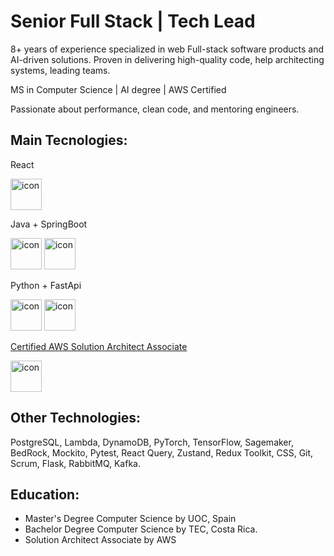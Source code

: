 # Senior Full Stack | Tech Lead

8+ years of experience specialized in web Full-stack software products and AI-driven solutions. Proven in delivering high-quality code, help architecting systems, leading teams.

MS in Computer Science | AI degree | AWS Certified

Passionate about performance, clean code, and mentoring engineers.

## Main Tecnologies:

React 

<img src="https://raw.githubusercontent.com/marwin1991/profile-technology-icons/refs/heads/main/icons/react.png" alt="icon" width="50" height="50"> 

Java + SpringBoot 

<img src="https://raw.githubusercontent.com/marwin1991/profile-technology-icons/refs/heads/main/icons/java.png" alt="icon" width="50" height="50"> <img src="https://raw.githubusercontent.com/marwin1991/profile-technology-icons/refs/heads/main/icons/spring_boot.png" alt="icon" width="50" height="50">

Python + FastApi 

<img src="https://raw.githubusercontent.com/marwin1991/profile-technology-icons/refs/heads/main/icons/python.png" alt="icon" width="50" height="50"> <img src="https://icon.icepanel.io/Technology/svg/FastAPI.svg" alt="icon" width="50" height="50">

[Certified AWS Solution Architect Associate](https://www.credly.com/badges/329e4e13-4262-4a42-981d-526f80bdbaa5/linked_in_profile)


<img src="https://raw.githubusercontent.com/marwin1991/profile-technology-icons/refs/heads/main/icons/aws.png" alt="icon" width="50" height="50">


## Other Technologies: 
PostgreSQL, Lambda, DynamoDB, PyTorch, TensorFlow, Sagemaker, BedRock, Mockito, Pytest, React Query, Zustand, Redux Toolkit, CSS, Git, Scrum, Flask, RabbitMQ, Kafka.

## Education:
- Master's Degree Computer Science by UOC, Spain
- Bachelor Degree Computer Science by TEC, Costa Rica.
- Solution Architect Associate by AWS


<!--
**carlosan1708/carlosan1708** is a ✨ _special_ ✨ repository because its `README.md` (this file) appears on your GitHub profile.

Here are some ideas to get you started:

- 🔭 I’m currently working on ...
- 🌱 I’m currently learning ...
- 👯 I’m looking to collaborate on ...
- 🤔 I’m looking for help with ...
- 💬 Ask me about ...
- 📫 How to reach me: ...
- 😄 Pronouns: ...
- ⚡ Fun fact: ...
-->
